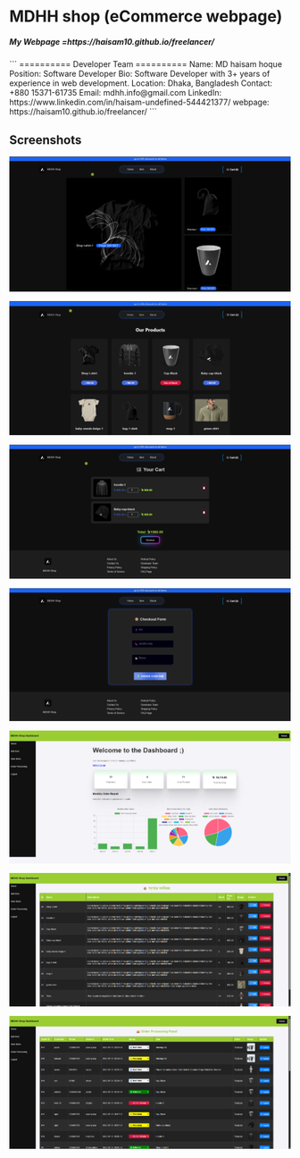 
# MDHH shop (eCommerce webpage)
<h5>My Webpage =https://haisam10.github.io/freelancer/</h5>
```
  ========== Developer Team ==========
Name: MD haisam hoque
Position: Software Developer
Bio: Software Developer with 3+ years of experience in web development.
Location: Dhaka, Bangladesh
Contact: +880 15371-61735
Email: mdhh.info@gmail.com
LinkedIn: https://www.linkedin.com/in/haisam-undefined-544421377/
webpage: https://haisam10.github.io/freelancer/
```

## Screenshots

![App Screenshot](https://raw.githubusercontent.com/haisam10/mdhh-shop/refs/heads/main/home-page.png)

![App Screenshot](https://raw.githubusercontent.com/haisam10/mdhh-shop/refs/heads/main/item-page.png)

![App Screenshot](https://raw.githubusercontent.com/haisam10/mdhh-shop/refs/heads/main/cart-page.png)

![App Screenshot](https://raw.githubusercontent.com/haisam10/mdhh-shop/refs/heads/main/checkout-page.png)

![App Screenshot](https://raw.githubusercontent.com/haisam10/mdhh-shop/refs/heads/main/admin-dashboard.png)

![App Screenshot](https://raw.githubusercontent.com/haisam10/mdhh-shop/refs/heads/main/view-and-edit-item.png)

![App Screenshot](https://raw.githubusercontent.com/haisam10/mdhh-shop/refs/heads/main/order-processing.png)



